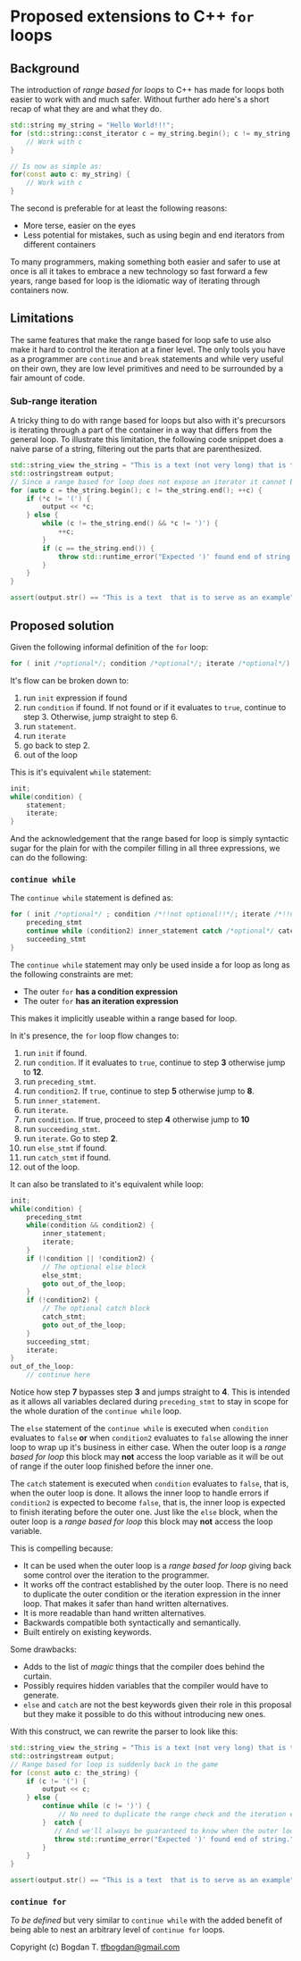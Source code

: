 # Proposed extensions to C++ `for` loops

## Background

The introduction of _range based for loops_ to C++ has made for loops both easier to work with and much safer. Without further ado here's a short recap of what they are and what they do.

```C++
std::string my_string = "Hello World!!!";
for (std::string::const_iterator c = my_string.begin(); c != my_string.end(); ++c) {
    // Work with c
}

// Is now as simple as:
for(const auto c: my_string) {
    // Work with c
}
```

The second is preferable for at least the following reasons:

- More terse, easier on the eyes
- Less potential for mistakes, such as using begin and end iterators from different containers

To many programmers, making something both easier and safer to use at once is all it takes to embrace a new technology so fast forward a few years, range based for loop is the idiomatic way of iterating through containers now.

## Limitations

The same features that make the range based for loop safe to use also make it hard to control the iteration at a finer level. The only tools you have as a programmer are `continue` and `break` statements and while very useful on their own, they are low level primitives and need to be surrounded by a fair amount of code.

### Sub-range iteration

A tricky thing to do with range based for loops but also with it's precursors is iterating through a part of the container in a way that differs from the general loop. To illustrate this limitation, the following code snippet does a naive parse of a string, filtering out the parts that are parenthesized.

```C++
std::string_view the_string = "This is a text (not very long) that is to serve as an example(perhaps not the best one)";
std::ostringstream output;
// Since a range based for loop does not expose an iterator it cannot be used for this task
for (auto c = the_string.begin(); c != the_string.end(); ++c) {
    if (*c != '(') {
        output << *c;
    } else {
        while (c != the_string.end() && *c != ')') {
            ++c;
        }
        if (c == the_string.end()) {
            throw std::runtime_error("Expected ')' found end of string.");
        }
    }
}

assert(output.str() == "This is a text  that is to serve as an example");
```

## Proposed solution

Given the following informal definition of the `for` loop:

```C++
for ( init /*optional*/; condition /*optional*/; iterate /*optional*/) statement
```

It's flow can be broken down to:

1. run `init` expression if found
2. run `condition` if found. If not found or if it evaluates to `true`, continue to step 3. Otherwise, jump straight to step 6.
3. run `statement`.
4. run `iterate`
5. go back to step 2.
6. out of the loop

This is it's equivalent `while` statement:

```C++
init;
while(condition) {
    statement;
    iterate;
}
```

And the acknowledgement that the range based for loop is simply syntactic sugar for the plain for with the compiler filling in all three expressions, we can do the following:

### `continue while`

The `continue while` statement is defined as:

```C++
for ( init /*optional*/ ; condition /*!!not optional!!*/; iterate /*!!not optional!!*/ ) {
    preceding_stmt
    continue while (condition2) inner_statement catch /*optional*/ catch_stmt else /*optional*/ else_stmt
    succeeding_stmt
}
```

The `continue while` statement may only be used inside a for loop as long as the following constraints are met:

- The outer `for` **has a condition expression**
- The outer `for` **has an iteration expression**

This makes it implicitly useable within a range based for loop.

In it's presence, the `for` loop flow changes to:

1. run `init` if found.
2. run `condition`. If it evaluates to `true`, continue to step **3** otherwise jump to **12**.
3. run `preceding_stmt`.
4. run `condition2`. If `true`, continue to step **5** otherwise jump to **8**.
5. run `inner_statement`.
6. run `iterate`.
7. run `condition`. If true, proceed to step **4** otherwise jump to **10**
8. run `succeeding_stmt`.
9. run `iterate`. Go to step **2**.
10. run `else_stmt` if found.
11. run `catch_stmt` if found.
12. out of the loop.

It can also be translated to it's equivalent while loop:

```C++
init;
while(condition) {
    preceding_stmt
    while(condition && condition2) {
        inner_statement;
        iterate;
    }
    if (!condition || !condition2) {
        // The optional else block
        else_stmt;
        goto out_of_the_loop;
    }
    if (!condition2) {
        // The optional catch block
        catch_stmt;
        goto out_of_the_loop;
    }
    succeeding_stmt;
    iterate;
}
out_of_the_loop:
    // continue here
```

Notice how step **7** bypasses step **3** and jumps straight to **4**. This is intended as it allows all variables declared during `preceding_stmt` to stay in scope for the whole duration of the `continue while` loop.

The `else` statement of the `continue while` is executed when `condition` evaluates to `false` **or** when `condition2` evaluates to `false` allowing the inner loop to wrap up it's business in either case. When the outer loop is a _range based for loop_ this block may **not** access the loop variable as it will be out of range if the outer loop finished before the inner one.

The `catch` statement is executed when `condition` evaluates to `false`, that is, when the outer loop is done. It allows the inner loop to handle errors if `condition2` is expected to become `false`, that is, the inner loop is expected to finish iterating before the outer one. Just like the `else` block, when the outer loop is a _range based for loop_ this block may **not** access the loop variable.

This is compelling because:

- It can be used when the outer loop is a _range based for loop_ giving back some control over the iteration to the programmer.
- It works off the contract established by the outer loop. There is no need to duplicate the outer condition or the iteration expression in the inner loop. That makes it safer than hand written alternatives.
- It is more readable than hand written alternatives.
- Backwards compatible both syntactically and semantically.
- Built entirely on existing keywords.

Some drawbacks:

- Adds to the list of _magic_ things that the compiler does behind the curtain.
- Possibly requires hidden variables that the compiler would have to generate.
- `else` and `catch` are not the best keywords given their role in this proposal but they make it possible to do this without introducing new ones.

With this construct, we can rewrite the parser to look like this:

```C++
std::string_view the_string = "This is a text (not very long) that is to serve as an example(perhaps not the best one)";
std::ostringstream output;
// Range based for loop is suddenly back in the game
for (const auto c: the_string) {
    if (c != '(') {
        output << c;
    } else {
        continue while (c != ')') {
            // No need to duplicate the range check and the iteration expression.
        }  catch {
           // And we'll always be guaranteed to know when the outer loop finished before the inner one could do so
           throw std::runtime_error("Expected ')' found end of string.");
        }
    }
}

assert(output.str() == "This is a text  that is to serve as an example");

```

### `continue for`

_To be defined_ but very similar to `continue while` with the added benefit of being able to nest an arbitrary level of `continue for` loops.

Copyright (c) Bogdan T. tfbogdan@gmail.com
